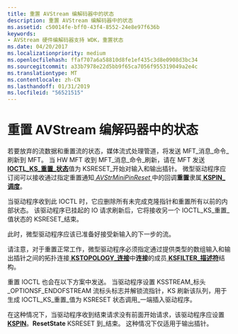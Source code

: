 ```yaml
---
title: 重置 AVStream 编解码器中的状态
description: 重置 AVStream 编解码器中的状态
ms.assetid: c50014fe-bff0-43f4-8552-24e8e97f636b
keywords:
- AVStream 硬件编解码器支持 WDK，重置状态
ms.date: 04/20/2017
ms.localizationpriority: medium
ms.openlocfilehash: ffaf707a6a58810d8fe1ef435c3d8e0908d3bc34
ms.sourcegitcommit: a33b7978e22d5bb9f65ca7056f955319049a2e4c
ms.translationtype: MT
ms.contentlocale: zh-CN
ms.lasthandoff: 01/31/2019
ms.locfileid: "56521515"
---
```

# <a name="resetting-state-in-avstream-codecs"></a>重置 AVStream 编解码器中的状态


若要放弃的流数据和重置流的状态，媒体流式处理管道，将发送 MFT\_消息\_命令\_刷新到 MFT。 当 HW MFT 收到 MFT\_消息\_命令\_刷新，请在 MFT 发送[ **IOCTL\_KS\_重置\_状态**](https://msdn.microsoft.com/library/windows/hardware/ff560832)值为 KSRESET\_开始对输入和输出插针。 微型驱动程序应订阅可以接收通过指定重置通知[ *AVStrMiniPinReset* ](https://msdn.microsoft.com/library/windows/hardware/ff556354)中的回调**重置**隶属[ **KSPIN\_调度**](https://msdn.microsoft.com/library/windows/hardware/ff563535)。

当驱动程序收到此 IOCTL 时，它应删除所有未完成克隆指针和重置所有以前的内部状态。 该驱动程序已挂起的 IO 请求刷新后，它将接收另一个 IOCTL\_KS\_重置\_值状态的 KSRESET\_结束。

此时，微型驱动程序应该已准备好接受新输入的下一步的流。

请注意，对于重置正常工作，微型驱动程序必须指定通过提供类型的数组输入和输出插针之间的拓扑连接[ **KSTOPOLOGY\_连接**](https://msdn.microsoft.com/library/windows/hardware/ff567148)中**连接**的成员[ **KSFILTER\_描述符**](https://msdn.microsoft.com/library/windows/hardware/ff562553)结构。

重置 IOCTL 也会在以下方案中发送。 当驱动程序设置 KSSTREAM\_标头\_OPTIONSF\_ENDOFSTREAM 流标头标志并解锁流指针，KS 刷新该队列，用于生成 IOCTL\_KS\_重置\_值为 KSRESET 状态调用\_一端插入驱动程序。

在这种情况下，当驱动程序收到结束请求没有前面开始请求，该驱动程序应设置[ **KSPIN**](https://msdn.microsoft.com/library/windows/hardware/ff563483)。**ResetState** KSRESET 到\_结束。 这种情况下仅适用于输出插针。

 

 





